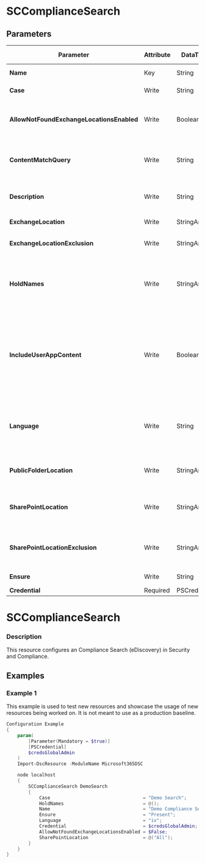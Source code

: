 ﻿# SCComplianceSearch

## Parameters

| Parameter | Attribute | DataType | Description | Allowed Values |
| --- | --- | --- | --- | --- |
| **Name** | Key | String | The Name parameter specifies the unique name of the complaiance tag. ||
| **Case** | Write | String | Compliance Case (eDiscovery) that this Search is associated with ||
| **AllowNotFoundExchangeLocationsEnabled** | Write | Boolean | The AllowNotFoundExchangeLocationsEnabled parameter specifies whether to include mailboxes other than regular user mailboxes in the compliance search. ||
| **ContentMatchQuery** | Write | String | The ContentMatchQuery parameter specifies a content search filter. This parameter uses a text search string or a query that's formatted by using the Keyword Query Language (KQL). ||
| **Description** | Write | String | The Description parameter specifies an optional description for the compliance search. If the value contains spaces, enclose the value in quotation marks. ||
| **ExchangeLocation** | Write | StringArray[] | The ExchangeLocation parameter specifies the mailboxes to include. ||
| **ExchangeLocationExclusion** | Write | StringArray[] | This parameter specifies the mailboxes to exclude when you use the value All for the ExchangeLocation parameter. ||
| **HoldNames** | Write | StringArray[] | The HoldNames parameter specifies that the content locations that have been placed on hold in the specified eDiscovery case will be searched. You use the value All for this parameter. You also need to specify the name of an eDiscovery case by using the Case parameter. ||
| **IncludeUserAppContent** | Write | Boolean | The IncludeUserAppContent parameter specifies that you want to search the cloud-based storage location for users who don't have a regular Office 365 user account in your organization. These types of users include users without an Exchange Online license who use Office applications, Office 365 guest users, and on-premises users whose identity is synchronized with your Office 365 organization. ||
| **Language** | Write | String | The Language parameter specifies the language for the compliance search. Valid input for this parameter is a supported culture code value from the Microsoft .NET Framework CultureInfo class. For example, da-DK for Danish or ja-JP for Japanese. ||
| **PublicFolderLocation** | Write | StringArray[] | The PublicFolderLocation parameter specifies that you want to include all public folders in the search. You use the value All for this parameter. ||
| **SharePointLocation** | Write | StringArray[] | The SharePointLocation parameter specifies the SharePoint Online sites to include. You identify the site by its URL value, or you can use the value All to include all sites. ||
| **SharePointLocationExclusion** | Write | StringArray[] | This parameter specifies the SharePoint Online sites to exclude when you use the value All for the SharePointLocation parameter. You identify the site by its URL value. ||
| **Ensure** | Write | String | Specify if this search should exist or not. |Present, Absent|
| **Credential** | Required | PSCredential | Credentials of the Global Admin Account ||

# SCComplianceSearch

### Description

This resource configures an Compliance Search (eDiscovery) in Security and Compliance.

## Examples

### Example 1

This example is used to test new resources and showcase the usage of new resources being worked on.
It is not meant to use as a production baseline.

```powershell
Configuration Example
{
    param(
        [Parameter(Mandatory = $true)]
        [PSCredential]
        $credsGlobalAdmin
    )
    Import-DscResource -ModuleName Microsoft365DSC

    node localhost
    {
        SCComplianceSearch DemoSearch
        {
            Case                                  = "Demo Search";
            HoldNames                             = @();
            Name                                  = "Demo Compliance Search";
            Ensure                                = "Present";
            Language                              = "iv";
            Credential                            = $credsGlobalAdmin;
            AllowNotFoundExchangeLocationsEnabled = $False;
            SharePointLocation                    = @("All");
        }
    }
}
```

